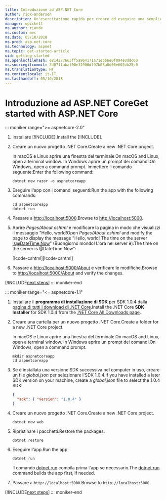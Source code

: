 ```yaml
---
title: Introduzione ad ASP.NET Core
author: rick-anderson
description: Un'esercitazione rapida per creare ed eseguire una semplice app Hello World usando ASP.NET Core.
manager: wpickett
ms.author: riande
ms.custom: mvc
ms.date: 05/10/2018
ms.prod: asp.net-core
ms.technology: aspnet
ms.topic: get-started-article
uid: getting-started
ms.openlocfilehash: e814277663ff5a964171a71ebb6e0f094e0ddc60
ms.sourcegitcommit: 3d071fabaf90e32906df97b08a8d00e602db25c0
ms.translationtype: HT
ms.contentlocale: it-IT
ms.lasthandoff: 05/10/2018
---
```

# <a name="get-started-with-aspnet-core"></a><span data-ttu-id="1fcc9-103">Introduzione ad ASP.NET Core</span><span class="sxs-lookup"><span data-stu-id="1fcc9-103">Get started with ASP.NET Core</span></span>

::: moniker range=">= aspnetcore-2.0"

1. <span data-ttu-id="1fcc9-104">Installare [!INCLUDE[](~/includes/net-core-sdk-download-link.md)].</span><span class="sxs-lookup"><span data-stu-id="1fcc9-104">Install the [!INCLUDE[](~/includes/net-core-sdk-download-link.md)].</span></span>

2. <span data-ttu-id="1fcc9-105">Creare un nuovo progetto .NET Core.</span><span class="sxs-lookup"><span data-stu-id="1fcc9-105">Create a new .NET Core project.</span></span>

   <span data-ttu-id="1fcc9-106">In macOS e Linux aprire una finestra del terminale.</span><span class="sxs-lookup"><span data-stu-id="1fcc9-106">On macOS and Linux, open a terminal window.</span></span> <span data-ttu-id="1fcc9-107">In Windows aprire un prompt dei comandi.</span><span class="sxs-lookup"><span data-stu-id="1fcc9-107">On Windows, open a command prompt.</span></span> <span data-ttu-id="1fcc9-108">Immettere il comando seguente:</span><span class="sxs-lookup"><span data-stu-id="1fcc9-108">Enter the following command:</span></span>

    ```terminal
    dotnet new razor -o aspnetcoreapp
    ```

3. <span data-ttu-id="1fcc9-109">Eseguire l'app con i comandi seguenti:</span><span class="sxs-lookup"><span data-stu-id="1fcc9-109">Run the app with the following commands:</span></span>

    ```terminal
    cd aspnetcoreapp
    dotnet run
    ```

4. <span data-ttu-id="1fcc9-110">Passare a [http://localhost:5000](http://localhost:5000).</span><span class="sxs-lookup"><span data-stu-id="1fcc9-110">Browse to [http://localhost:5000](http://localhost:5000).</span></span>

5. <span data-ttu-id="1fcc9-111">Aprire *Pages/About.cshtml* e modificare la pagina in modo che visualizzi il messaggio "Hello, world!</span><span class="sxs-lookup"><span data-stu-id="1fcc9-111">Open *Pages/About.cshtml* and modify the page to display the message "Hello, world!</span></span> <span data-ttu-id="1fcc9-112">The time on the server is@DateTime.Now" (Buongiorno mondo! L'ora nel server è):</span><span class="sxs-lookup"><span data-stu-id="1fcc9-112">The time on the server is @DateTime.Now":</span></span>

    <span data-ttu-id="1fcc9-113">[!code-cshtml[](getting-started/sample/getting-started/about.cshtml?highlight=9&range=1-9)]</span><span class="sxs-lookup"><span data-stu-id="1fcc9-113">[!code-cshtml[](getting-started/sample/getting-started/about.cshtml?highlight=9&range=1-9)]</span></span>

6. <span data-ttu-id="1fcc9-114">Passare a [http://localhost:5000/About](http://localhost:5000/About) e verificare le modifiche.</span><span class="sxs-lookup"><span data-stu-id="1fcc9-114">Browse to [http://localhost:5000/About](http://localhost:5000/About) and verify the changes.</span></span>

[!INCLUDE[next steps](~/includes/getting-started/next-steps.md)]
::: moniker-end

::: moniker range="<= aspnetcore-1.1"

1. <span data-ttu-id="1fcc9-115">Installare il **programma di installazione di SDK** per SDK 1.0.4 dalla [pagina di tutti i download di .NET Core](https://www.microsoft.com/net/download/all).</span><span class="sxs-lookup"><span data-stu-id="1fcc9-115">Install the .NET Core **SDK Installer** for SDK 1.0.4 from the [.NET Core All Downloads page](https://www.microsoft.com/net/download/all).</span></span>

2. <span data-ttu-id="1fcc9-116">Creare una cartella per un nuovo progetto .NET Core.</span><span class="sxs-lookup"><span data-stu-id="1fcc9-116">Create a folder for a new .NET Core project.</span></span>

   <span data-ttu-id="1fcc9-117">In macOS e Linux aprire una finestra del terminale.</span><span class="sxs-lookup"><span data-stu-id="1fcc9-117">On macOS and Linux, open a terminal window.</span></span> <span data-ttu-id="1fcc9-118">In Windows aprire un prompt dei comandi.</span><span class="sxs-lookup"><span data-stu-id="1fcc9-118">On Windows, open a command prompt.</span></span>

   ```terminal
   mkdir aspnetcoreapp
   cd aspnetcoreapp
   ```

3. <span data-ttu-id="1fcc9-119">Se è installata una versione SDK successiva nel computer in uso, creare un file *global.json* per selezionare l'SDK 1.0.4.</span><span class="sxs-lookup"><span data-stu-id="1fcc9-119">If you have installed a later SDK version on your machine, create a *global.json* file to select the 1.0.4 SDK.</span></span>

   ```json
   {
     "sdk": { "version": "1.0.4" }
   }
   ```

4. <span data-ttu-id="1fcc9-120">Creare un nuovo progetto .NET Core.</span><span class="sxs-lookup"><span data-stu-id="1fcc9-120">Create a new .NET Core project.</span></span>

   ```terminal
   dotnet new web
   ```

5. <span data-ttu-id="1fcc9-121">Ripristinare i pacchetti.</span><span class="sxs-lookup"><span data-stu-id="1fcc9-121">Restore the packages.</span></span>

    ```terminal
    dotnet restore
    ```

6. <span data-ttu-id="1fcc9-122">Eseguire l'app.</span><span class="sxs-lookup"><span data-stu-id="1fcc9-122">Run the app.</span></span>

   ```terminal
   dotnet run
   ```

   <span data-ttu-id="1fcc9-123">Il comando [dotnet run](/dotnet/core/tools/dotnet-run) compila prima l'app se necessario.</span><span class="sxs-lookup"><span data-stu-id="1fcc9-123">The [dotnet run](/dotnet/core/tools/dotnet-run) command builds the app first, if needed.</span></span>

7. <span data-ttu-id="1fcc9-124">Passare a `http://localhost:5000`.</span><span class="sxs-lookup"><span data-stu-id="1fcc9-124">Browse to `http://localhost:5000`.</span></span>

[!INCLUDE[next steps](~/includes/getting-started/next-steps.md)]
::: moniker-end